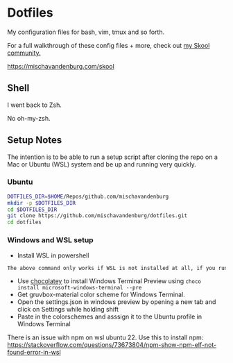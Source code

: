 # Dotfiles

My configuration files for bash, vim, tmux and so forth.

For a full walkthrough of these config files + more, check out [my Skool community.](https://mischavandenburg.com/skool)

<https://mischavandenburg.com/skool>

## Shell

I went back to Zsh.

No oh-my-zsh.

## Setup Notes

The intention is to be able to run a setup script after cloning the repo on a Mac or Ubuntu (WSL) system and be up and running very quickly.

### Ubuntu

```bash
DOTFILES_DIR=$HOME/Repos/github.com/mischavandenburg
mkdir -p $DOTFILES_DIR
cd $DOTFILES_DIR
git clone https://github.com/mischavandenburg/dotfiles.git
cd dotfiles
```

### Windows and WSL setup

- Install WSL in powershell

```bash
The above command only works if WSL is not installed at all, if you run wsl --install and see the WSL help text, please try running wsl --list --online to see a list of available distros and run wsl --install -d <DistroName> to install a distro. To uninstall WSL, see Uninstall legacy version of WSL or unregister or uninstall a Linux distribution.
```

- Use [chocolatey](https://chocolatey.org/install) to install Windows Terminal Preview using `choco install microsoft-windows-terminal --pre`
- Get gruvbox-material color scheme for Windows Terminal.
- Open the settings.json in windows preview by opening a new tab and click on Settings while holding shift
- Paste in the colorschemes and asssign it to the Ubuntu profile in Windows Terminal

There is an issue with npm on wsl ubuntu 22. Use this to install npm: <https://stackoverflow.com/questions/73673804/npm-show-npm-elf-not-found-error-in-wsl>
